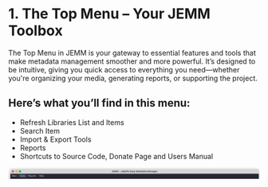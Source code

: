 # 1. The Top Menu – Your JEMM Toolbox ##

The Top Menu in JEMM is your gateway to essential features and tools that make metadata management smoother and more powerful. It’s designed to be intuitive, giving you quick access to everything you need—whether you're organizing your media, generating reports, or supporting the project.

## Here’s what you’ll find in this menu: ##
- Refresh Libraries List and Items
- Search Item
- Import & Export Tools
- Reports
- Shortcuts to Source Code, Donate Page and Users Manual

![Here's an example of JEMM Main Window](https://github.com/CesarBianchi/JellyfinEasyMetadataManager/blob/main/docs/jemmdocs/docs/images/MainMenu.png?raw=true)
